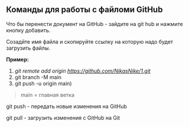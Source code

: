 ## Команды для работы с файломи GitHub
Что бы перенести документ на GitHub - зайдите на git hub и нажмите кнопку добавить.

Созадйте имя файла и скопируйте ссылку на которую надо будет загрузить файлы.

**Пример:**
1. *git remote add origin https://github.com/NikasNike/1.git*
2. git branch -M main
3. git push -u origin main)
> main = главная ветка

git push - передать новые изменения на GitHub

git pull - загрузить изменения с GitHub на Git
